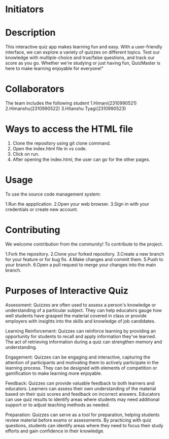 # Initiators

# Description

This interactive quiz app makes learning fun and easy. With a user-friendly interface, we can explore a variety of quizzes on different topics. Test our knowledge with multiple-choice and true/false questions, and track our score as you go. Whether we're studying or just having fun, QuizMaster is here to make learning enjoyable for everyone!"



# Collaborators
The team includes the following student
1.Himani(2310990521)
2.Himanshu(2310990522)
3.Hitanshu Tyagi(2310990523)

# Ways to access the HTML file 
1. Clone the repository using git clone command.
2. Open the index.html file in vs code.
3. Click on run.
4. After opening the index.html, the user can go for the other pages.

# Usage
To use the source code management system:

1.Run the appplication.
2.Open your web browser.
3.Sign in with your credentials or create new account.

# Contributing
We welcome contribution from the community! To contribute to the project.

1.Fork the repository.
2.Clone your forked repository.
3.Create a new branch for your feature or for bug fix.
4.Make changes and commit them.
5.Push to your branch.
6.Open a pull request to merge your changes into the main branch.

# Purposes of Interactive Quiz

Assessment: Quizzes are often used to assess a person's knowledge or understanding of a particular subject. They can help educators gauge how well students have grasped the material covered in class or provide employers with insights into the skills and knowledge of job candidates.

Learning Reinforcement: Quizzes can reinforce learning by providing an opportunity for students to recall and apply information they've learned. The act of retrieving information during a quiz can strengthen memory and understanding.

Engagement: Quizzes can be engaging and interactive, capturing the attention of participants and motivating them to actively participate in the learning process. They can be designed with elements of competition or gamification to make learning more enjoyable.

Feedback: Quizzes can provide valuable feedback to both learners and educators. Learners can assess their own understanding of the material based on their quiz scores and feedback on incorrect answers. Educators can use quiz results to identify areas where students may need additional support or to adjust teaching methods as needed.

Preparation: Quizzes can serve as a tool for preparation, helping students review material before exams or assessments. By practicing with quiz questions, students can identify areas where they need to focus their study efforts and gain confidence in their knowledge.
